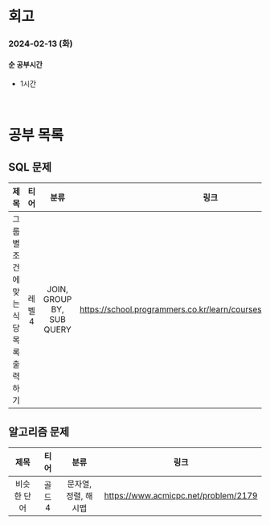 # 회고

### 2024-02-13 (화)

#### 순 공부시간

- 1시간

<br>

# 공부 목록

## SQL 문제

|                 제목                  |  티어  |           분류            |                               링크                               |
| :-----------------------------------: | :----: | :-----------------------: | :--------------------------------------------------------------: |
| 그룹별 조건에 맞는 식당 목록 출력하기 | 레벨 4 | JOIN, GROUP BY, SUB QUERY | https://school.programmers.co.kr/learn/courses/30/lessons/131124 |

## 알고리즘 문제

|    제목     |  티어  |         분류         |                 링크                 |
| :---------: | :----: | :------------------: | :----------------------------------: |
| 비슷한 단어 | 골드 4 | 문자열, 정렬, 해시맵 | https://www.acmicpc.net/problem/2179 |
